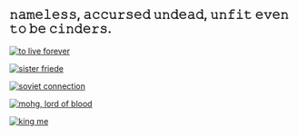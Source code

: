 ## 𝚗𝚊𝚖𝚎𝚕𝚎𝚜𝚜, 𝚊𝚌𝚌𝚞𝚛𝚜𝚎𝚍 𝚞𝚗𝚍𝚎𝚊𝚍, 𝚞𝚗𝚏𝚒𝚝 𝚎𝚟𝚎𝚗 𝚝𝚘 𝚋𝚎 𝚌𝚒𝚗𝚍𝚎𝚛𝚜.

[![to live forever](https://img.icons8.com/?size=25&id=10404&format=png&color=FF4141)](https://www.youtube.com/watch?v=_6--0qHvhXw)

[![sister friede](https://img.icons8.com/?size=25&id=lcAMSKBzhgIq&format=png&color=FF4141)](https://www.youtube.com/watch?v=Hlaomgw0qo0)

[![soviet connection](https://img.icons8.com/?size=25&id=HLrDUoGA8GVM&format=png&color=FF4141)](https://www.youtube.com/watch?v=93TW692tQb8)

[![mohg, lord of blood](https://img.icons8.com/?size=25&id=RrUlWb6UTF77&format=png&color=FF4141)](https://www.youtube.com/watch?v=XLzeqcOZ2Nw)

[![king me](https://img.icons8.com/?size=25&id=102460&format=png&color=FF4141)](https://www.youtube.com/watch?v=ypE4w30ME-k)




